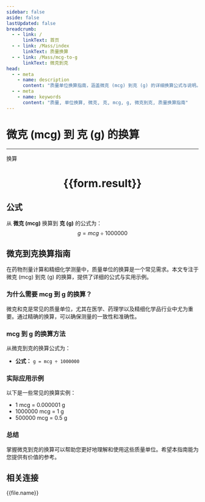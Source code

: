 ```yaml
---
sidebar: false
aside: false
lastUpdated: false
breadcrumb:
  - - link: /
      linkText: 首页
  - - link: /Mass/index
      linkText: 质量换算
  - - link: /Mass/mcg-to-g
      linkText: 微克到克
head:
  - - meta
    - name: description
      content: "质量单位换算指南，涵盖微克 (mcg) 到克 (g) 的详细换算公式与说明。"
  - - meta
    - name: keywords
      content: "质量, 单位换算, 微克, 克, mcg, g, 微克到克, 质量换算指南"
---
```

# 微克 (mcg) 到 克 (g) 的换算
---
<script setup>
import { onMounted, reactive, inject, ref } from 'vue'
import { NButton, NForm, NFormItem, NInput, NInputNumber, NSelect, NCard, useMessage,NGrid ,NGi } from 'naive-ui'
import { defineClientComponent } from 'vitepress'
import { Mass } from '../../files';

const convert = inject('convert')

const form = reactive({
  number: null,
  result: '',
})

const convertHandler = () => {
  if (form.number !== null && !isNaN(form.number)) {
    const convertedValue = parseFloat(form.number) / 1000000
    form.result = `${form.number}mcg = ${convertedValue.toFixed(6)}g`
  } else {
    form.result = '请输入有效的数值。'
  }
}
</script>

<n-form size="large" :model="form">
  <n-form-item label="微克 (mcg)">
    <n-input-number v-model:value="form.number" placeholder="输入微克" style="width: 100%" />
  </n-form-item>
  <n-form-item>
    <n-button type="info" @click="convertHandler" block>换算</n-button>
  </n-form-item>
</n-form>

<n-card  embedded :bordered="false" hoverable>
  <div  style="text-align:center">
    <h1>{{form.result}}</h1>
  </div>
</n-card>

## 公式

从 **微克 (mcg)** 换算到 **克 (g)** 的公式为：
$$ g = mcg \div 1000000 $$

## 微克到克换算指南

在药物剂量计算和精细化学测量中，质量单位的换算是一个常见需求。本文专注于微克 (mcg) 到克 (g) 的换算，提供了详细的公式与实用示例。

### 为什么需要 mcg 到 g 的换算？

微克和克是常见的质量单位，尤其在医学、药理学以及精细化学品行业中尤为重要。通过精确的换算，可以确保测量的一致性和准确性。

### mcg 到 g 的换算方法

从微克到克的换算公式为：

- **公式：** `g = mcg ÷ 1000000`

### 实际应用示例

以下是一些常见的换算实例：

- 1 mcg = 0.000001 g
- 1000000 mcg = 1 g
- 500000 mcg = 0.5 g

### 总结

掌握微克到克的换算可以帮助您更好地理解和使用这些质量单位。希望本指南能为您提供有价值的参考。

## 相关连接
<n-grid x-gap="12" :cols="2">
  <n-gi v-for="(file, index) in Mass" :key="index">
    <n-button
      text
      tag="a"
      :href="file.path"
      type="info"
    >
      {{file.name}}
    </n-button>
  </n-gi>
</n-grid>